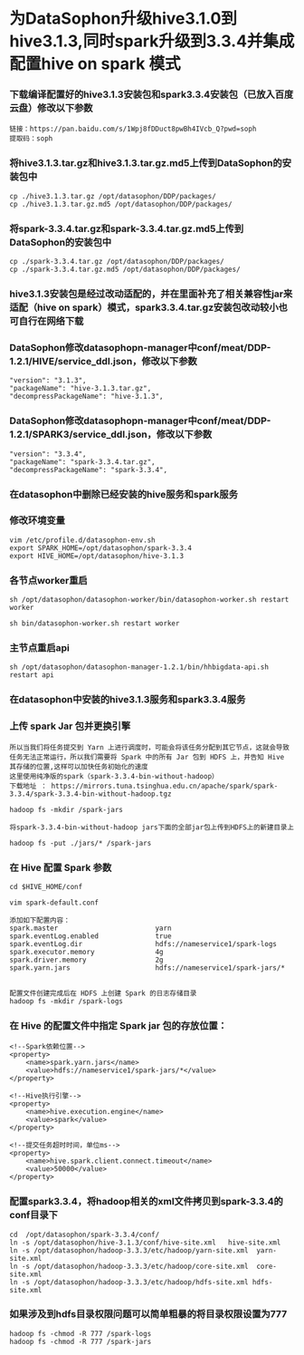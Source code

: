 # 为DataSophon升级hive3.1.0到hive3.1.3,同时spark升级到3.3.4并集成配置hive on spark 模式

### 下载编译配置好的hive3.1.3安装包和spark3.3.4安装包（已放入百度云盘）修改以下参数

```
链接：https://pan.baidu.com/s/1Wpj8fDDuct8pwBh4IVcb_Q?pwd=soph 
提取码：soph
```

### 将hive3.1.3.tar.gz和hive3.1.3.tar.gz.md5上传到DataSophon的安装包中

```shell
cp ./hive3.1.3.tar.gz /opt/datasophon/DDP/packages/
cp ./hive3.1.3.tar.gz.md5 /opt/datasophon/DDP/packages/
```

### 将spark-3.3.4.tar.gz和spark-3.3.4.tar.gz.md5上传到DataSophon的安装包中

```shell
cp ./spark-3.3.4.tar.gz /opt/datasophon/DDP/packages/
cp ./spark-3.3.4.tar.gz.md5 /opt/datasophon/DDP/packages/
```

### hive3.1.3安装包是经过改动适配的，并在里面补充了相关兼容性jar来适配（hive on spark）模式，spark3.3.4.tar.gz安装包改动较小也可自行在网络下载

### DataSophon修改datasophopn-manager中conf/meat/DDP-1.2.1/HIVE/service_ddl.json，修改以下参数

```
"version": "3.1.3",
"packageName": "hive-3.1.3.tar.gz",
"decompressPackageName": "hive-3.1.3",
```

### DataSophon修改datasophopn-manager中conf/meat/DDP-1.2.1/SPARK3/service_ddl.json，修改以下参数

```
"version": "3.3.4",
"packageName": "spark-3.3.4.tar.gz",
"decompressPackageName": "spark-3.3.4",
```

### 在datasophon中删除已经安装的hive服务和spark服务

### 修改环境变量

```shell
vim /etc/profile.d/datasophon-env.sh
export SPARK_HOME=/opt/datasophon/spark-3.3.4
export HIVE_HOME=/opt/datasophon/hive-3.1.3
```

### 各节点worker重启

```shell
sh /opt/datasophon/datasophon-worker/bin/datasophon-worker.sh restart worker

sh bin/datasophon-worker.sh restart worker
```

### 主节点重启api

```shell
sh /opt/datasophon/datasophon-manager-1.2.1/bin/hhbigdata-api.sh restart api
```

### 在datasophon中安装的hive3.1.3服务和spark3.3.4服务

### 上传 spark Jar 包并更换引擎

```
所以当我们将任务提交到 Yarn 上进行调度时，可能会将该任务分配到其它节点，这就会导致任务无法正常运行，所以我们需要将 Spark 中的所有 Jar 包到 HDFS 上，并告知 Hive 其存储的位置,这样可以加快任务初始化的速度
这里使用纯净版的spark（spark-3.3.4-bin-without-hadoop）
下载地址 ： https://mirrors.tuna.tsinghua.edu.cn/apache/spark/spark-3.3.4/spark-3.3.4-bin-without-hadoop.tgz

hadoop fs -mkdir /spark-jars

将spark-3.3.4-bin-without-hadoop jars下面的全部jar包上传到HDFS上的新建目录上

hadoop fs -put ./jars/* /spark-jars
```

### 在 Hive 配置 Spark 参数

```shell 进入 Hive 的 conf 目录中，创建 配置Spark 配置文件，指定相关参数。
cd $HIVE_HOME/conf

vim spark-default.conf

添加如下配置内容：
spark.master                        yarn
spark.eventLog.enabled              true
spark.eventLog.dir                  hdfs://nameservice1/spark-logs
spark.executor.memory               4g
spark.driver.memory                 2g
spark.yarn.jars                     hdfs://nameservice1/spark-jars/*


配置文件创建完成后在 HDFS 上创建 Spark 的日志存储目录
hadoop fs -mkdir /spark-logs
```

### 在 Hive 的配置文件中指定 Spark jar 包的存放位置：

```在其中添加下列三项配置：
<!--Spark依赖位置-->
<property>
    <name>spark.yarn.jars</name>
    <value>hdfs://nameservice1/spark-jars/*</value>
</property>
  
<!--Hive执行引擎-->
<property>
    <name>hive.execution.engine</name>
    <value>spark</value>
</property>

<!--提交任务超时时间，单位ms-->
<property>
    <name>hive.spark.client.connect.timeout</name>
    <value>50000</value>
</property>

```

### 配置spark3.3.4，将hadoop相关的xml文件拷贝到spark-3.3.4的conf目录下

```shell 不想拷贝文件的话可以直接通过创建软链接的方式
cd  /opt/datasophon/spark-3.3.4/conf/
ln -s /opt/datasophon/hive-3.1.3/conf/hive-site.xml   hive-site.xml
ln -s /opt/datasophon/hadoop-3.3.3/etc/hadoop/yarn-site.xml  yarn-site.xml
ln -s /opt/datasophon/hadoop-3.3.3/etc/hadoop/core-site.xml  core-site.xml
ln -s /opt/datasophon/hadoop-3.3.3/etc/hadoop/hdfs-site.xml hdfs-site.xml
```

### 如果涉及到hdfs目录权限问题可以简单粗暴的将目录权限设置为777

```shell
hadoop fs -chmod -R 777 /spark-logs
hadoop fs -chmod -R 777 /spark-jars
```

